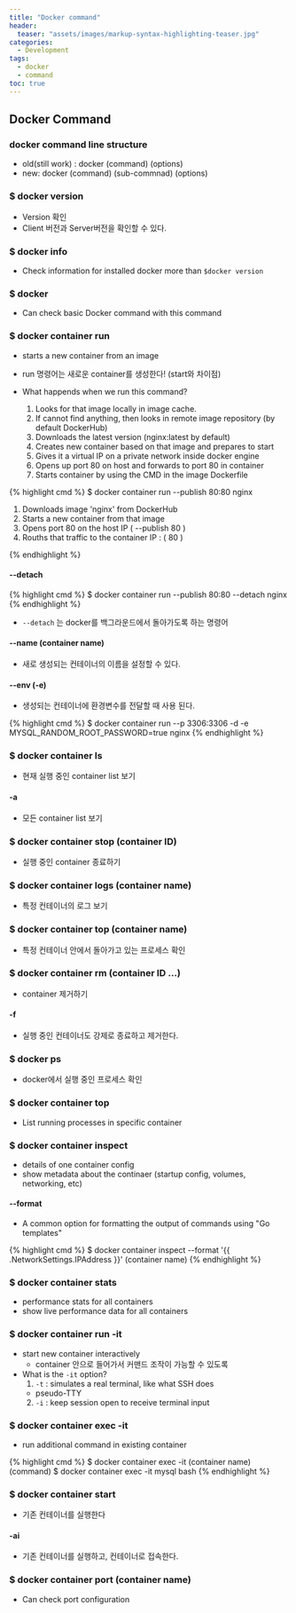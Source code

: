 ```yaml
---
title: "Docker command"
header:
  teaser: "assets/images/markup-syntax-highlighting-teaser.jpg"
categories:
  - Development
tags:
  - docker
  - command
toc: true
---
```


## Docker Command

### docker command line structure

* old(still work) : docker (command) (options)
* new: docker (command) (sub-commnad) (options)

### $ docker version

* Version 확인
* Client 버전과 Server버전을 확인할 수 있다.

### $ docker info

* Check information for installed docker more than `$docker version`

### $ docker

* Can check basic Docker command with this command

### $ docker container run

* starts a new container from an image
* run 명령어는 새로운 container를 생성한다! (start와 차이점)

* What happends when we run this command?
  1. Looks for that image locally in image cache.
  2. If cannot find anything, then looks in remote image repository (by default DockerHub)
  3. Downloads the latest version (nginx:latest by default)
  4. Creates new container based on that image and prepares to start
  5. Gives it a virtual IP on a private network inside docker engine
  6. Opens up port 80 on host and forwards to port 80 in container
  7. Starts container by using the CMD in the image Dockerfile

{% highlight cmd %}
$ docker container run --publish 80:80 nginx

1. Downloads image 'nginx' from DockerHub
2. Starts a new container from that image
3. Opens port 80 on the host IP ( --publish 80 )
4. Rouths that traffic to the container IP : ( 80 )

{% endhighlight %}

#### --detach

{% highlight cmd %}
$ docker container run --publish 80:80 --detach nginx
{% endhighlight %}

* `--detach` 는 docker를 백그라운드에서 돌아가도록 하는 명령어

#### --name (container name)

* 새로 생성되는 컨테이너의 이름을 설정할 수 있다.

#### --env (-e)

* 생성되는 컨테이너에 환경변수를 전달할 때 사용 된다.

{% highlight cmd %}
$ docker container run --p 3306:3306 -d -e MYSQL_RANDOM_ROOT_PASSWORD=true  nginx
{% endhighlight %}


### $ docker container ls

* 현재 실행 중인 container list 보기

#### -a

* 모든 container list 보기

### $ docker container stop (container ID)

* 실행 중인 container 종료하기

### $ docker container logs (container name)

* 특정 컨테이너의 로그 보기

### $ docker container top (container name)

* 특정 컨테이너 안에서 돌아가고 있는 프로세스 확인

### $ docker container rm (container ID ...)

* container 제거하기

#### -f

* 실행 중인 컨테이너도 강제로 종료하고 제거한다.

### $ docker ps

* docker에서 실행 중인 프로세스 확인

### $ docker container top

* List running processes in specific container

### $ docker container inspect

* details of one container config
* show metadata about the continaer (startup config, volumes, networking, etc)

#### --format

* A common option for formatting the output of commands using "Go templates"

{% highlight cmd %}
$ docker container inspect --format '{{ .NetworkSettings.IPAddress  }}' (container name)
{% endhighlight %}

### $ docker container stats

* performance stats for all containers
* show live performance data for all containers

### $ docker container run -it

* start new container interactively
  * container 안으로 들어가서 커맨드 조작이 가능할 수 있도록
* What is the `-it` option?
  1. `-t` : simulates a real terminal, like what SSH does
    * pseudo-TTY
  2. `-i` : keep session open to receive terminal input

### $ docker container exec -it

* run additional command in existing container

{% highlight cmd %}
$ docker container exec -it (container name) (command)
$ docker container exec -it mysql bash
{% endhighlight %}

### $ docker container start 

* 기존 컨테이너를 실행한다

#### -ai

* 기존 컨테이너를 실행하고, 컨테이너로 접속한다.

### $ docker container port (container name)

* Can check port configuration
